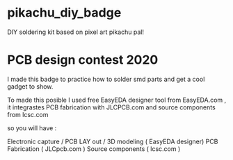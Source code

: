# pikachu_diy_badge
DIY soldering kit based on pixel art pikachu pal!


# PCB design contest 2020

I made this badge to practice how to solder smd parts and get a cool gadget to show.

To made this posible I used free EasyEDA designer tool from EasyEDA.com , it integrastes PCB fabrication with JLCPCB.com and source components from lcsc.com

so you will have :

Electronic capture / PCB LAY out / 3D modeling ( EasyEDA designer)
PCB Fabrication ( JLCpcb.com )
Source components ( lcsc.com )

